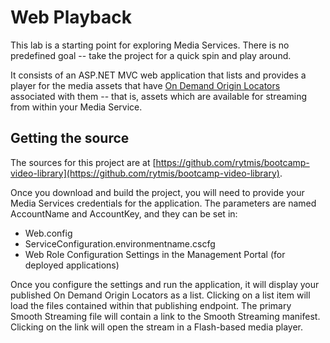 # Web Playback #

This lab is a starting point for exploring Media Services. There is no predefined goal -- take the project for a quick spin and play around. 

It consists of an ASP.NET MVC web application that lists and provides a player for the media assets that have [On Demand Origin Locators](http://msdn.microsoft.com/en-us/library/windowsazure/hh974308.aspx) associated with them -- that is, assets which are available for streaming from within your Media Service.

## Getting the source ##

The sources for this project are at [https://github.com/rytmis/bootcamp-video-library](https://github.com/rytmis/bootcamp-video-library). 

Once you download and build the project, you will need to provide your Media Services credentials for the application. The parameters are named AccountName and AccountKey, and they can be set in:

+ Web.config
+ ServiceConfiguration.environmentname.cscfg
+ Web Role Configuration Settings in the Management Portal (for deployed applications)

Once you configure the settings and run the application, it will display your published On Demand Origin Locators as a list. Clicking on a list item will load the files contained within that publishing endpoint. The primary Smooth Streaming file will contain a link to the Smooth Streaming manifest. Clicking on the link will open the stream in a Flash-based media player.